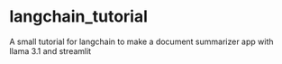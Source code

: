 # langchain_tutorial
 A small tutorial for langchain to make a document summarizer app with llama 3.1 and streamlit
